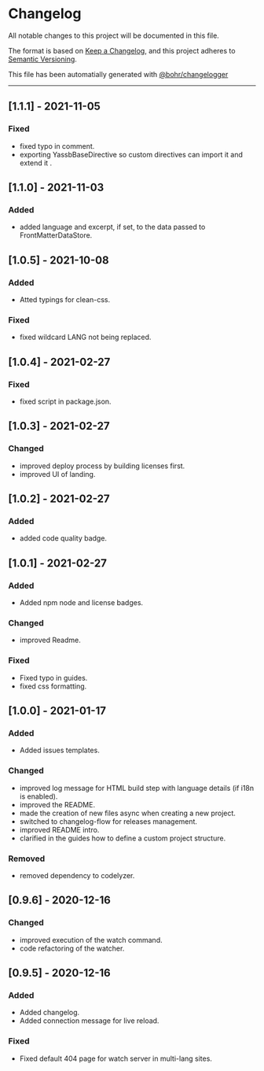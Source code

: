 # Changelog
All notable changes to this project will be documented in this file.

The format is based on [Keep a Changelog](https://keepachangelog.com/en/1.0.0/), and this project adheres to [Semantic Versioning](https://semver.org/spec/v2.0.0.html).

This file has been automatially generated with [@bohr/changelogger](https://github.com/bohr-app/changelogger)

---

## [1.1.1] - 2021-11-05
### Fixed
- fixed typo in comment.
- exporting YassbBaseDirective so custom directives can import it and extend it .

## [1.1.0] - 2021-11-03
### Added
- added language and excerpt, if set, to the data passed to FrontMatterDataStore.

## [1.0.5] - 2021-10-08
### Added
- Atted typings for clean-css.

### Fixed
- fixed wildcard LANG not being replaced.

## [1.0.4] - 2021-02-27
### Fixed
- fixed script in package.json.

## [1.0.3] - 2021-02-27
### Changed
- improved deploy process by building licenses first.
- improved UI of landing.

## [1.0.2] - 2021-02-27
### Added
- added code quality badge.

## [1.0.1] - 2021-02-27
### Added
- Added npm node and license badges.

### Changed
- improved Readme.

### Fixed
- Fixed typo in guides.
- fixed css formatting.

## [1.0.0] - 2021-01-17
### Added
- Added issues templates.

### Changed
- improved log message for HTML build step with language details (if i18n is enabled).
- improved the README.
- made the creation of new files async when creating a new project.
- switched to changelog-flow for releases management.
- improved README intro.
- clarified in the guides how to define a custom project structure.

### Removed
- removed dependency to codelyzer.

## [0.9.6] - 2020-12-16
### Changed
- improved execution of the watch command.
- code refactoring of the watcher.

## [0.9.5] - 2020-12-16
### Added
- Added changelog.
- Added connection message for live reload.

### Fixed
- Fixed default 404 page for watch server in multi-lang sites.

